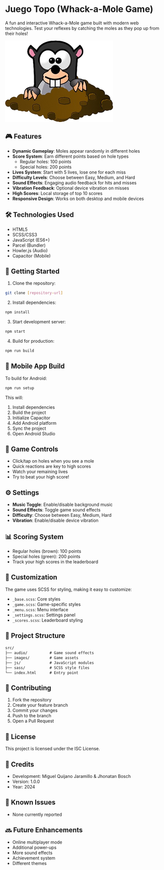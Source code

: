 # Juego Topo (Whack-a-Mole Game)

A fun and interactive Whack-a-Mole game built with modern web technologies. Test your reflexes by catching the moles as they pop up from their holes!

![Game Preview](src/images/character.png)

## 🎮 Features

- **Dynamic Gameplay**: Moles appear randomly in different holes
- **Score System**: Earn different points based on hole types
  - Regular holes: 100 points
  - Special holes: 200 points
- **Lives System**: Start with 5 lives, lose one for each miss
- **Difficulty Levels**: Choose between Easy, Medium, and Hard
- **Sound Effects**: Engaging audio feedback for hits and misses
- **Vibration Feedback**: Optional device vibration on misses
- **High Scores**: Local storage of top 10 scores
- **Responsive Design**: Works on both desktop and mobile devices

## 🛠️ Technologies Used

- HTML5
- SCSS/CSS3
- JavaScript (ES6+)
- Parcel (Bundler)
- Howler.js (Audio)
- Capacitor (Mobile)

## 🚀 Getting Started

1. Clone the repository:

```bash
git clone [repository-url]
```

2. Install dependencies:

```bash
npm install
```

3. Start development server:

```bash
npm start
```

4. Build for production:

```bash
npm run build
```

## 📱 Mobile App Build

To build for Android:

```bash
npm run setup
```

This will:

1. Install dependencies
2. Build the project
3. Initialize Capacitor
4. Add Android platform
5. Sync the project
6. Open Android Studio

## 🎯 Game Controls

- Click/tap on holes when you see a mole
- Quick reactions are key to high scores
- Watch your remaining lives
- Try to beat your high score!

## ⚙️ Settings

- **Music Toggle**: Enable/disable background music
- **Sound Effects**: Toggle game sound effects
- **Difficulty**: Choose between Easy, Medium, Hard
- **Vibration**: Enable/disable device vibration

## 📊 Scoring System

- Regular holes (brown): 100 points
- Special holes (green): 200 points
- Track your high scores in the leaderboard

## 🎨 Customization

The game uses SCSS for styling, making it easy to customize:

- `_base.scss`: Core styles
- `_game.scss`: Game-specific styles
- `_menu.scss`: Menu interface
- `_settings.scss`: Settings panel
- `_scores.scss`: Leaderboard styling

## 🔧 Project Structure

```
src/
├── audio/          # Game sound effects
├── images/         # Game assets
├── js/             # JavaScript modules
├── sass/           # SCSS style files
└── index.html      # Entry point
```

## 🤝 Contributing

1. Fork the repository
2. Create your feature branch
3. Commit your changes
4. Push to the branch
5. Open a Pull Request

## 📝 License

This project is licensed under the ISC License.

## 👥 Credits

- Development: Miguel Quijano Jaramillo & Jhonatan Bosch
- Version: 1.0.0
- Year: 2024

## 🐛 Known Issues

- None currently reported

## 🔜 Future Enhancements

- Online multiplayer mode
- Additional power-ups
- More sound effects
- Achievement system
- Different themes
